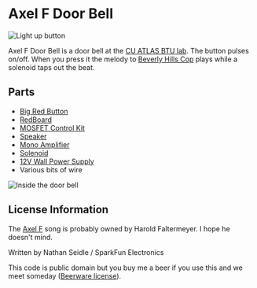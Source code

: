Axel F Door Bell
=======

![Light up button](https://raw.githubusercontent.com/nseidle/AxelF_DoorBell/master/Button1.jpg)

Axel F Door Bell is a door bell at the [CU ATLAS BTU lab](http://atlas.colorado.edu/). The button pulses on/off. When you press it the melody to [Beverly Hills Cop](http://www.imdb.com/title/tt0086960/) plays while a solenoid taps out the beat.

Parts
-------------------

* [Big Red Button](https://www.sparkfun.com/products/9181)
* [RedBoard](https://www.sparkfun.com/products/12757)
* [MOSFET Control Kit](https://www.sparkfun.com/products/10256)
* [Speaker](https://www.sparkfun.com/products/9151)
* [Mono Amplifier](https://www.sparkfun.com/products/11044)
* [Solenoid](https://www.sparkfun.com/products/10391)
* [12V Wall Power Supply](https://www.sparkfun.com/products/9442)
* Various bits of wire

![Inside the door bell](https://raw.githubusercontent.com/nseidle/AxelF_DoorBell/master/Button2.jpg)


License Information
-------------------

The [Axel F](http://en.wikipedia.org/wiki/Axel_F) song is probably owned by Harold Faltermeyer. I hope he doesn't mind.

Written by Nathan Seidle / SparkFun Electronics

This code is public domain but you buy me a beer if you use this and we meet someday ([Beerware license](http://en.wikipedia.org/wiki/Beerware)).


